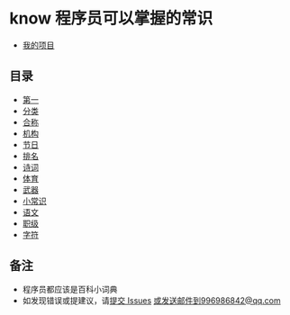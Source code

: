 # know 程序员可以掌握的常识
+ [我的项目](../../../proj/)
## 目录
+ [第一](第一.md)
+ [分类](分类.md)
+ [合称](合称.md)
+ [机构](机构.md)
+ [节日](节日.md)
+ [排名](排名.md)
+ [诗词](诗词.md)
+ [体育](体育.md)
+ [武器](武器.md)
+ [小常识](小常识.md)
+ [语文](语文.md)
+ [职级](职级.md)
+ [字符](字符.md)
## 备注
+ 程序员都应该是百科小词典
+ 如发现错误或提建议，请[提交 Issues](../../issues) 或发送邮件到996986842@qq.com
